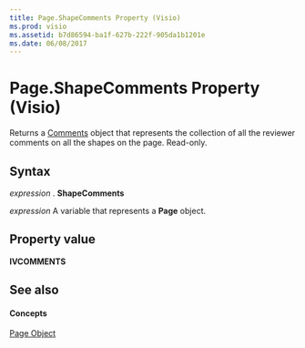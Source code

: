 ```yaml
---
title: Page.ShapeComments Property (Visio)
ms.prod: visio
ms.assetid: b7d86594-ba1f-627b-222f-905da1b1201e
ms.date: 06/08/2017
---
```



# Page.ShapeComments Property (Visio)

Returns a [Comments](comments-object-visio.md) object that represents the collection of all the reviewer comments on all the shapes on the page. Read-only.


## Syntax

 _expression_ . **ShapeComments**

 _expression_ A variable that represents a **Page** object.


## Property value

 **IVCOMMENTS**


## See also


#### Concepts


[Page Object](page-object-visio.md)

